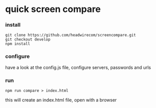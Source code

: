 quick screen compare 
===

### install

```
git clone https://github.com/headwirecom/screencompare.git
git checkout develop
npm install
```

### configure

have a look at the config.js file, configure servers, passwords and urls

### run

```
npm run compare > index.html
```

this will create an index.html file, open with a browser
